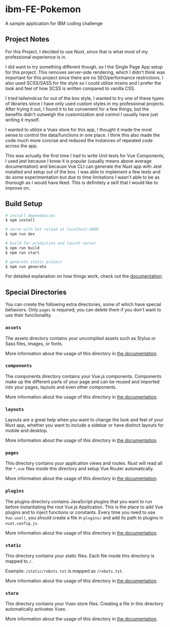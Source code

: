 # ibm-FE-Pokemon
A sample application for IBM coding challenge

## Project Notes
For this Project, I decided to use Nuxt, since that is what most of my professional experience is in.

I did want to try something different though, so I the Single Page App setup for this project. This removes server-side rendering, which I didn't think was important for this project since there are no SEO/performance restrictions. I also used SCSS/SASS for the style so I could utilize mixins and I prefer the look and feel of how SCSS is written compared to vanilla CSS.

I tried tailwindcss for out of the box style, I wanted to try one of these types of libraries since I have only used custom styles in my professional projects. After trying it out, I found it to be convenient for a few things, but the benefits didn't outweigh the customization and control I usually have just writing it myself.

I wanted to utilize a Vuex store for this app, I thought it made the most sense to control the data/functions in one place. I think this also made the code much more concise and reduced the instances of repeated code across the app.

This was actually the first time I had to write Unit tests for Vue Components, I used jest because I know it is popular (usually means above average documentation) and because Vue CLI can generate the Nuxt app with Jest installed and setup out of the box. I was able to implement a few tests and do some experimentation but due to time limitations I wasn't able to be as thorough as I would have liked. This is definitely a skill that I would like to improve on.

## Build Setup

```bash
# install dependencies
$ npm install

# serve with hot reload at localhost:3000
$ npm run dev

# build for production and launch server
$ npm run build
$ npm run start

# generate static project
$ npm run generate
```

For detailed explanation on how things work, check out the [documentation](https://nuxtjs.org).

## Special Directories

You can create the following extra directories, some of which have special behaviors. Only `pages` is required; you can delete them if you don't want to use their functionality.

### `assets`

The assets directory contains your uncompiled assets such as Stylus or Sass files, images, or fonts.

More information about the usage of this directory in [the documentation](https://nuxtjs.org/docs/2.x/directory-structure/assets).

### `components`

The components directory contains your Vue.js components. Components make up the different parts of your page and can be reused and imported into your pages, layouts and even other components.

More information about the usage of this directory in [the documentation](https://nuxtjs.org/docs/2.x/directory-structure/components).

### `layouts`

Layouts are a great help when you want to change the look and feel of your Nuxt app, whether you want to include a sidebar or have distinct layouts for mobile and desktop.

More information about the usage of this directory in [the documentation](https://nuxtjs.org/docs/2.x/directory-structure/layouts).

### `pages`

This directory contains your application views and routes. Nuxt will read all the `*.vue` files inside this directory and setup Vue Router automatically.

More information about the usage of this directory in [the documentation](https://nuxtjs.org/docs/2.x/get-started/routing).

### `plugins`

The plugins directory contains JavaScript plugins that you want to run before instantiating the root Vue.js Application. This is the place to add Vue plugins and to inject functions or constants. Every time you need to use `Vue.use()`, you should create a file in `plugins/` and add its path to plugins in `nuxt.config.js`.

More information about the usage of this directory in [the documentation](https://nuxtjs.org/docs/2.x/directory-structure/plugins).

### `static`

This directory contains your static files. Each file inside this directory is mapped to `/`.

Example: `/static/robots.txt` is mapped as `/robots.txt`.

More information about the usage of this directory in [the documentation](https://nuxtjs.org/docs/2.x/directory-structure/static).

### `store`

This directory contains your Vuex store files. Creating a file in this directory automatically activates Vuex.

More information about the usage of this directory in [the documentation](https://nuxtjs.org/docs/2.x/directory-structure/store).